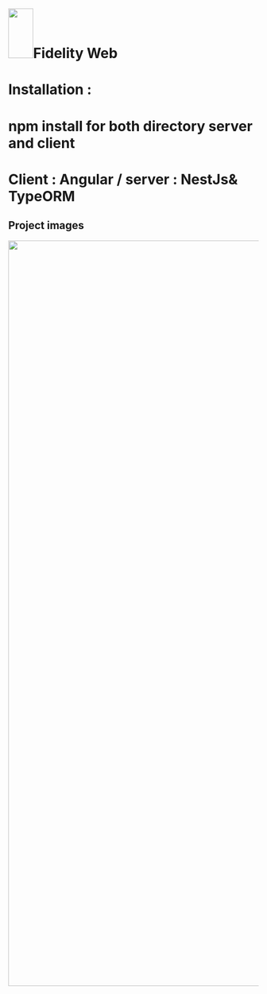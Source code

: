 # <img src="https://user-images.githubusercontent.com/48072325/100393906-90793b80-303b-11eb-8919-1d3c53697690.png" width="50" height="100" >Fidelity Web
 
# Installation : 
# npm install for both directory server and client 
# Client : Angular / server : NestJs& TypeORM 

## Project images

<img src="https://user-images.githubusercontent.com/48072325/100394286-d551a200-303c-11eb-88a6-261c2d5de9c7.PNG" width="800" height="1500">
